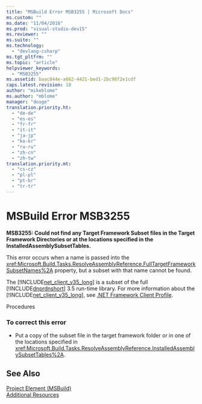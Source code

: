 ```yaml
---
title: "MSBuild Error MSB3255 | Microsoft Docs"
ms.custom: ""
ms.date: "11/04/2016"
ms.prod: "visual-studio-dev15"
ms.reviewer: ""
ms.suite: ""
ms.technology: 
  - "devlang-csharp"
ms.tgt_pltfrm: ""
ms.topic: "article"
helpviewer_keywords: 
  - "MSB3255"
ms.assetid: baac844e-a662-4421-bed1-2bc98f2e1cdf
caps.latest.revision: 10
author: "mikeblome"
ms.author: "mblome"
manager: "douge"
translation.priority.ht: 
  - "de-de"
  - "es-es"
  - "fr-fr"
  - "it-it"
  - "ja-jp"
  - "ko-kr"
  - "ru-ru"
  - "zh-cn"
  - "zh-tw"
translation.priority.mt: 
  - "cs-cz"
  - "pl-pl"
  - "pt-br"
  - "tr-tr"
---
```

# MSBuild Error MSB3255
**MSB3255: Could not find any Target Framework Subset files in the Target Framework Directories or at the locations specified in the InstalledAssemblySubsetTables.**  
  
 This error occurs when a name is passed into the <xref:Microsoft.Build.Tasks.ResolveAssemblyReference.FullTargetFrameworkSubsetNames%2A> property, but a subset with that name cannot be found.  
  
 The [!INCLUDE[net_client_v35_long](../misc/includes/net_client_v35_long_md.md)] is a subset of the full [!INCLUDE[dnprdnshort](../code-quality/includes/dnprdnshort_md.md)] 3.5 run-time library. For more information about the [!INCLUDE[net_client_v35_long](../misc/includes/net_client_v35_long_md.md)], see [.NET Framework Client Profile](../Topic/.NET%20Framework%20Client%20Profile.md).  
  
 Procedures  
  
### To correct this error  
  
-   Put a copy of the subset file in the target framework folder or in one of the locations specified in <xref:Microsoft.Build.Tasks.ResolveAssemblyReference.InstalledAssemblySubsetTables%2A>.  
  
## See Also  
 [Project Element (MSBuild)](../msbuild/project-element-msbuild.md)   
 [Additional Resources](../msbuild/additional-msbuild-resources.md)